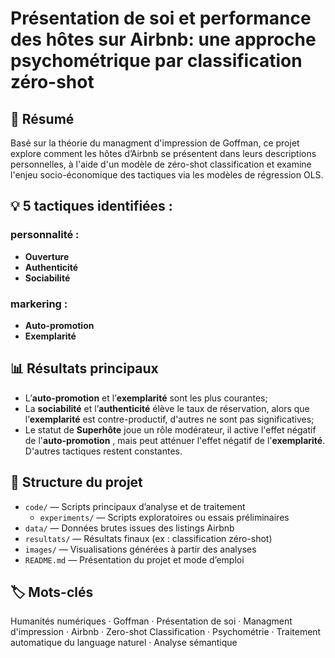 #  Présentation de soi et performance des hôtes sur Airbnb: une approche psychométrique par classification zéro-shot
 
## 🧠 Résumé
Basé sur la théorie du managment d'impression de Goffman, ce projet explore comment les hôtes d’Airbnb se présentent dans leurs descriptions personnelles, à l'aide d'un modèle de zéro-shot classification et examine l'enjeu socio-économique des tactiques via les modèles de régression OLS.

## 💡 5 tactiques identifiées :
### personnalité :
- **Ouverture**  
- **Authenticité**  
- **Sociabilité**

### markering :
- **Auto-promotion**  
- **Exemplarité**
  

## 📊 Résultats principaux
- L’**auto-promotion** et l’**exemplarité** sont les plus courantes;
- La **sociabilité** et l’**authenticité** élève le taux de réservation, alors que l’**exemplarité** est contre-productif, d'autres ne sont pas significatives; 
- Le statut de **Superhôte** joue un rôle modérateur, il active l'effet négatif de l'**auto-promotion** , mais peut atténuer l'effet négatif de l'**exemplarité**. D'autres tactiques restent constantes.


## 📁 Structure du projet
- `code/` — Scripts principaux d’analyse et de traitement
  - `experiments/` — Scripts exploratoires ou essais préliminaires
- `data/` — Données brutes issues des listings Airbnb
- `resultats/` — Résultats finaux (ex : classification zéro-shot)
- `images/` — Visualisations générées à partir des analyses
- `README.md` — Présentation du projet et mode d’emploi

## 🏷️ Mots-clés
Humanités numériques · Goffman · Présentation de soi · Managment d'impression · Airbnb · Zero-shot Classification · Psychométrie ·  Traitement automatique du language naturel · Analyse sémantique

